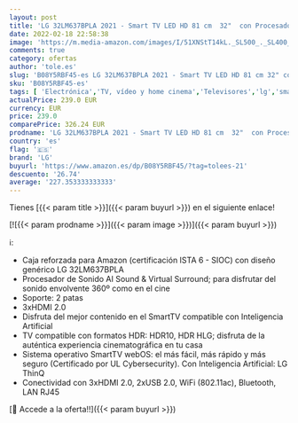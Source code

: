 ```yaml
---
layout: post
title: 'LG 32LM637BPLA 2021 - Smart TV LED HD 81 cm  32"  con Procesador Quad Core  HDR10 Pro  HLG  Sonido Virtual Surround  HDMI 2.0  USB 2.0  Bluetooth 5.0  WiFi'
date: 2022-02-18 22:58:38
image: 'https://m.media-amazon.com/images/I/51XNStT14kL._SL500_._SL400_.jpg'
comments: true
category: ofertas
author: 'tole.es'
slug: 'B08Y5RBF45-es LG 32LM637BPLA 2021 - Smart TV LED HD 81 cm 32" con...'
sku: 'B08Y5RBF45-es'
tags: [ 'Electrónica','TV, vídeo y home cinema','Televisores','lg','smart','tv', ]
actualPrice: 239.0 EUR
currency: EUR
price: 239.0
comparePrice: 326.24 EUR
prodname: 'LG 32LM637BPLA 2021 - Smart TV LED HD 81 cm  32"  con Procesador Quad Core  HDR10 Pro  HLG  Sonido Virtual Surround  HDMI 2.0  USB 2.0  Bluetooth 5.0  WiFi'
country: 'es'
flag: '🇪🇸'
brand: 'LG'
buyurl: 'https://www.amazon.es/dp/B08Y5RBF45/?tag=tolees-21'
descuento: '26.74'
average: '227.353333333333'
---
```


Tienes [{{< param title >}}]({{< param buyurl >}}) en el siguiente enlace!

[![{{< param prodname >}}]({{< param image >}})]({{< param buyurl >}})

ℹ️:

- Caja reforzada para Amazon (certificación ISTA 6 - SIOC) con diseño genérico LG 32LM637BPLA
- Procesador de Sonido AI Sound & Virtual Surround; para disfrutar del sonido envolvente 360º como en el cine
- Soporte: 2 patas
- 3xHDMI 2.0
- Disfruta del mejor contenido en el SmartTV compatible con Inteligencia Artificial
- TV compatible con formatos HDR: HDR10, HDR HLG; disfruta de la auténtica experiencia cinematográfica en tu casa
- Sistema operativo SmartTV webOS: el más fácil, más rápido y más seguro (Certificado por UL Cybersecurity). Con Inteligencia Artificial: LG ThinQ
- Conectividad con 3xHDMI 2.0, 2xUSB 2.0, WiFi (802.11ac), Bluetooth, LAN RJ45

[🛒 Accede a la oferta!!]({{< param buyurl >}})
